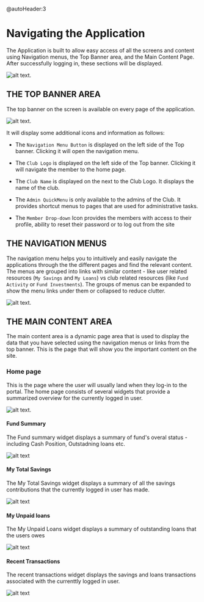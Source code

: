 @autoHeader:3
# Navigating the Application
The Application is built to allow easy access of all the screens and content using Navigation menus, the Top Banner area, and the  Main Content Page. After successfully logging in, these sections will be displayed.

![alt text](../static/images/2.1_App_Overview.png "App Overview :size=400").

## THE TOP BANNER AREA 
The top banner on the screen is available on every page of the application.

![alt text](../static/images/2.1.2_Top_Banner.png "Top Banner :size=400").

 It will display some additional icons and information as follows:
 
 - The `Navigation Menu Button` is displayed on the left side of the Top banner. Clicking it will open the navigation menu.

 - The `Club Logo` is displayed on the left side of the Top banner. Clicking it will navigate the member to the home page.

- The `Club Name` is displayed on the next to the Club Logo. It displays the name of the club.
 
- The `Admin QuickMenu` is only available to the admins of the Club. It provides shortcut menus to pages that are used for administrative tasks.

 - The `Member Drop-down` Icon provides the members with access to their profile, ability to reset their password or to log out from the site
 
## THE NAVIGATION MENUS
The navigation menu helps you to intuitively and easily navigate  the applications  through the the different pages and find the relevant content. The menus are grouped into links with similar content - like user related resources (`My Savings` and `My Loans`) vs club related resources (like `Fund Activity` or `Fund Investments`). The groups of menus can be expanded to show the menu links under them or collapsed to reduce clutter.

![alt text](../static/images/2.1.3_Nav_Menu.png "Navigation Menu :size=150").

## THE MAIN CONTENT AREA 

The main content area is a dynamic page area that is used to display the data that you have selected using the navigation menus or links from the top banner. This is the page that will show you the important content on the site.

### Home page 

This is the page where the user will usually land when they log-in to the portal. The home page consists of several widgets that provide a summarized overview for the currently logged in user.

![alt text](../static/images/2.2_Home_Page.png "Home Page :size=400").

#### Fund Summary

The Fund summary widget displays a summary of fund's overal status - including Cash Position, Outstadning loans etc.

![alt text](../static/images/2.3_Home_Page_Fund_Summary.png ":size=400 Home Page Fund Summary") 
 
#### My Total Savings

The My Total Savings widget displays a summary of all the savings contributions that the currently logged in user has made.

![alt text](../static/images/2.3_Home_Page_My_Savings.png ":size=400 My Total Savings widget") 

#### My Unpaid loans
The My Unpaid Loans widget displays a summary of outstanding loans that the users owes

![alt text](../static/images/2.3_Home_Page_My_Loans.png ":size=400 My Unpaid Loans  widget") 

#### Recent Transactions

The recent transactions widget displays the savings and loans transactions associated with the currenttly logged in user.

![alt text](../static/images/2.3_Home_Page_Recent_Transactions.png ":size=400 Recent transactions widget") 